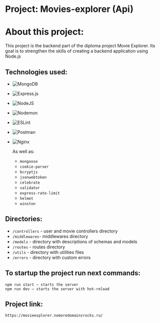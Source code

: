 # Project: Movies-explorer (Api)
# About this project:
This project is the backend part of the diploma project Movie Explorer. Its goal is to strengthen the skills of creating a backend application using Node.js

## Technologies used:
* ![MongoDB](https://img.shields.io/badge/MongoDB-%234ea94b.svg?style=for-the-badge&logo=mongodb&logoColor=white)
* ![Express.js](https://img.shields.io/badge/express.js-%23404d59.svg?style=for-the-badge&logo=express&logoColor=%2361DAFB)
* ![NodeJS](https://img.shields.io/badge/node.js-6DA55F?style=for-the-badge&logo=node.js&logoColor=white)
* ![Nodemon](https://img.shields.io/badge/NODEMON-%23323330.svg?style=for-the-badge&logo=nodemon&logoColor=%BBDEAD)
* ![ESLint](https://img.shields.io/badge/ESLint-4B3263?style=for-the-badge&logo=eslint&logoColor=white)
* ![Postman](https://img.shields.io/badge/Postman-FF6C37?style=for-the-badge&logo=postman&logoColor=white)
* ![Nginx](https://img.shields.io/badge/nginx-%23009639.svg?style=for-the-badge&logo=nginx&logoColor=white)

   As well as:
  * `mongoose`
  * `cookie-parser`
  * `bcryptjs`
  * `jsonwebtoken`
  * `celebrate`
  * `validator`
  * `express-rate-limit`
  * `helmet`
  * `winston`
    
## Directories:
  * `/controllers` - user and movie controllers directory
  * `/middlewares`- middlewares directory
  * `/models` - directory with descriptions of schemas and models
  * `/routes` - routes directory
  * `/utils` - directory with utilities files
  * `/errors` - directory with custom errors
    
## To startup the project run next commands:
    npm run start — starts the server
    npm run dev — starts the server with hot-reload

## Project link: 
    https://movieexplorer.nomoredomainsrocks.ru/
